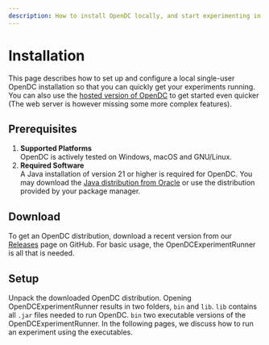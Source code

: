 ```yaml
---
description: How to install OpenDC locally, and start experimenting in no time.
---
```


# Installation

This page describes how to set up and configure a local single-user OpenDC installation so that you can quickly get your
experiments running. You can also use the [hosted version of OpenDC](https://app.opendc.org) to get started even
quicker (The web server is however missing some more complex features).


## Prerequisites

1. **Supported Platforms**  
   OpenDC is actively tested on Windows, macOS and GNU/Linux.
2. **Required Software**  
   A Java installation of version 21 or higher is required for OpenDC. You may download the
   [Java distribution from Oracle](https://www.oracle.com/java/technologies/downloads/) or use the distribution provided
   by your package manager.

## Download

To get an OpenDC distribution, download a recent version from our [Releases](https://github.com/atlarge-research/opendc/releases) page on GitHub.
For basic usage, the OpenDCExperimentRunner is all that is needed.

## Setup

Unpack the downloaded OpenDC distribution. Opening OpenDCExperimentRunner results in two folders, `bin` and `lib`. 
`lib` contains all `.jar` files needed to run OpenDC. `bin` two executable versions of the OpenDCExperimentRunner. 
In the following pages, we discuss how to run an experiment using the executables.

